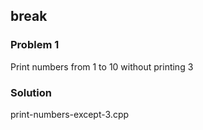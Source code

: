 ## break

<h3>Problem 1</h3>
<p>
 Print numbers from 1 to 10 without printing 3
</p>
<h3>Solution</h3>
<p>print-numbers-except-3.cpp</p>
